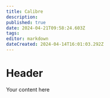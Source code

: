 ```yaml
---
title: Calibre
description: 
published: true
date: 2024-04-21T09:58:24.603Z
tags: 
editor: markdown
dateCreated: 2024-04-14T16:01:03.292Z
---
```


# Header
Your content here